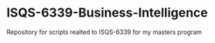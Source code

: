 # ISQS-6339-Business-Intelligence
Repository for scripts realted to ISQS-6339 for my masters program
